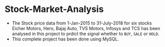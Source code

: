 # Stock-Market-Analysis

* The Stock price data from 1-Jan-2015 to 31-July-2018 for six stocks Eicher Motors, Hero, Bajaj Auto, TVS Motors, Infosys and TCS has been analysed in this project to prdict the signal whether to `BUY`, `SALE` or `HOLD`.
* This complete project has been done using MySQL.
